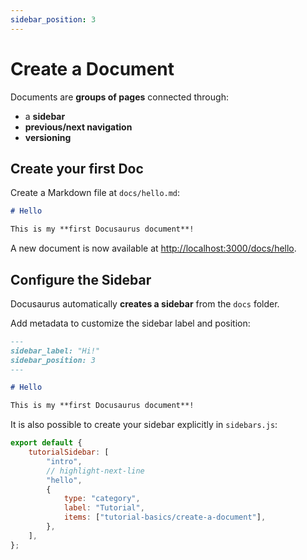```yaml
---
sidebar_position: 3
---
```


# Create a Document

Documents are **groups of pages** connected through:

-   a **sidebar**
-   **previous/next navigation**
-   **versioning**

## Create your first Doc

Create a Markdown file at `docs/hello.md`:

```md title="docs/hello.md"
# Hello

This is my **first Docusaurus document**!
```

A new document is now available at [http://localhost:3000/docs/hello](http://localhost:3000/docs/hello).

## Configure the Sidebar

Docusaurus automatically **creates a sidebar** from the `docs` folder.

Add metadata to customize the sidebar label and position:

```md title="docs/hello.md" {1-4}
---
sidebar_label: "Hi!"
sidebar_position: 3
---

# Hello

This is my **first Docusaurus document**!
```

It is also possible to create your sidebar explicitly in `sidebars.js`:

```js title="sidebars.js"
export default {
    tutorialSidebar: [
        "intro",
        // highlight-next-line
        "hello",
        {
            type: "category",
            label: "Tutorial",
            items: ["tutorial-basics/create-a-document"],
        },
    ],
};
```
